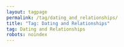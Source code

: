 ```yaml
---
layout: tagpage
permalink: /tag/dating_and_relationships/
title: "Tag: Dating and Relationships"
tag: Dating and Relationships
robots: noindex
---
```

